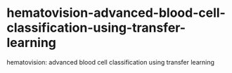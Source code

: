 # hematovision-advanced-blood-cell-classification-using-transfer-learning
hematovision: advanced blood cell classification using transfer learning
